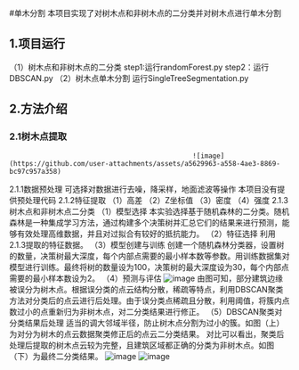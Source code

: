 #单木分割
本项目实现了对树木点和非树木点的二分类并对树木点进行单木分割
## 1.项目运行
（1）树木点和非树木点的二分类
step1:运行randomForest.py
step2：运行DBSCAN.py
（2）树木点单木分割
运行SingleTreeSegmentation.py

## 2.方法介绍
### 2.1树木点提取   
                                                  ![image](https://github.com/user-attachments/assets/a5629963-a558-4ae3-8869-bc97c957a358)
2.1.1数据预处理
可选择对数据进行去噪，降采样，地面滤波等操作
本项目没有提供预处理代码
2.1.2特征提取
（1）高差
（2）Z坐标值
（3）密度
（4）强度
2.1.3树木点和非树木点二分类
（1）模型选择
本实验选择基于随机森林的二分类。随机森林是一种集成学习方法，通过构建多个决策树并汇总它们的结果来进行预测，能够有效处理高维数据，并且对过拟合有较好的抵抗能力。
（2）特征选择
利用2.1.3提取的特征数据。
（3）模型创建与训练
创建一个随机森林分类器，设置树的数量，决策树最大深度，每个内部点需要的最小样本数等参数。用训练数据集对模型进行训练。最终将树的数量设为100，决策树的最大深度设为30，每个内部点需要的最小样本数设为2。
（4）预测与评估
![image](https://github.com/user-attachments/assets/d6cc4a92-4336-4e8c-b02c-52cace83e981)
由图可知，部分建筑边缘被误分为树木点。根据误分类的点云结构分散，稀疏等特点，利用DBSCAN聚类方法对分类后的点云进行后处理。由于误分类点稀疏且分散，利用阈值，将簇内点数过小的点重新归为非树木点，对二分类结果进行修正。
（5）DBSCAN聚类对分类结果后处理
适当的调大邻域半径，防止树木点分割为过小的簇。如图（上）为对分为树木的点云数据聚类修正后的点云二分类结果。
对比可以看出，聚类后处理后提取的树木点云较为完整，且建筑区域都正确的分类为非树木点。如图（下）为最终二分类结果。
![image](https://github.com/user-attachments/assets/7a75c77b-afe0-4ea8-9b71-f0c11f3d7ad8)
![image](https://github.com/user-attachments/assets/aefd0ac4-2ca3-47d4-aa04-679b76aace18)



